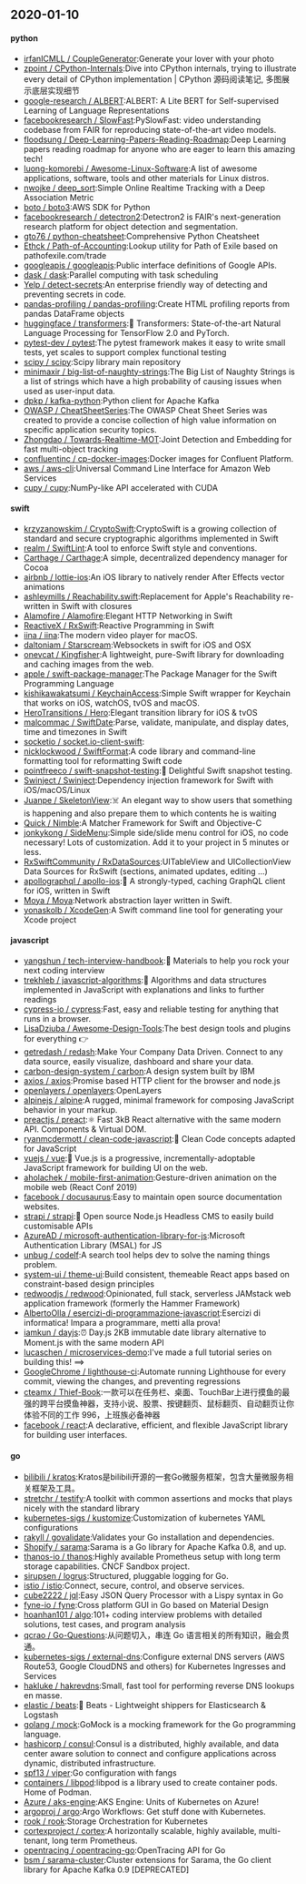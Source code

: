 ## 2020-01-10

#### python
* [irfanICMLL / CoupleGenerator](https://github.com/irfanICMLL/CoupleGenerator):Generate your lover with your photo
* [zpoint / CPython-Internals](https://github.com/zpoint/CPython-Internals):Dive into CPython internals, trying to illustrate every detail of CPython implementation | CPython 源码阅读笔记, 多图展示底层实现细节
* [google-research / ALBERT](https://github.com/google-research/ALBERT):ALBERT: A Lite BERT for Self-supervised Learning of Language Representations
* [facebookresearch / SlowFast](https://github.com/facebookresearch/SlowFast):PySlowFast: video understanding codebase from FAIR for reproducing state-of-the-art video models.
* [floodsung / Deep-Learning-Papers-Reading-Roadmap](https://github.com/floodsung/Deep-Learning-Papers-Reading-Roadmap):Deep Learning papers reading roadmap for anyone who are eager to learn this amazing tech!
* [luong-komorebi / Awesome-Linux-Software](https://github.com/luong-komorebi/Awesome-Linux-Software):A list of awesome applications, software, tools and other materials for Linux distros.
* [nwojke / deep_sort](https://github.com/nwojke/deep_sort):Simple Online Realtime Tracking with a Deep Association Metric
* [boto / boto3](https://github.com/boto/boto3):AWS SDK for Python
* [facebookresearch / detectron2](https://github.com/facebookresearch/detectron2):Detectron2 is FAIR's next-generation research platform for object detection and segmentation.
* [gto76 / python-cheatsheet](https://github.com/gto76/python-cheatsheet):Comprehensive Python Cheatsheet
* [Ethck / Path-of-Accounting](https://github.com/Ethck/Path-of-Accounting):Lookup utility for Path of Exile based on pathofexile.com/trade
* [googleapis / googleapis](https://github.com/googleapis/googleapis):Public interface definitions of Google APIs.
* [dask / dask](https://github.com/dask/dask):Parallel computing with task scheduling
* [Yelp / detect-secrets](https://github.com/Yelp/detect-secrets):An enterprise friendly way of detecting and preventing secrets in code.
* [pandas-profiling / pandas-profiling](https://github.com/pandas-profiling/pandas-profiling):Create HTML profiling reports from pandas DataFrame objects
* [huggingface / transformers](https://github.com/huggingface/transformers):🤗
Transformers: State-of-the-art Natural Language Processing for TensorFlow 2.0 and PyTorch.
* [pytest-dev / pytest](https://github.com/pytest-dev/pytest):The pytest framework makes it easy to write small tests, yet scales to support complex functional testing
* [scipy / scipy](https://github.com/scipy/scipy):Scipy library main repository
* [minimaxir / big-list-of-naughty-strings](https://github.com/minimaxir/big-list-of-naughty-strings):The Big List of Naughty Strings is a list of strings which have a high probability of causing issues when used as user-input data.
* [dpkp / kafka-python](https://github.com/dpkp/kafka-python):Python client for Apache Kafka
* [OWASP / CheatSheetSeries](https://github.com/OWASP/CheatSheetSeries):The OWASP Cheat Sheet Series was created to provide a concise collection of high value information on specific application security topics.
* [Zhongdao / Towards-Realtime-MOT](https://github.com/Zhongdao/Towards-Realtime-MOT):Joint Detection and Embedding for fast multi-object tracking
* [confluentinc / cp-docker-images](https://github.com/confluentinc/cp-docker-images):Docker images for Confluent Platform.
* [aws / aws-cli](https://github.com/aws/aws-cli):Universal Command Line Interface for Amazon Web Services
* [cupy / cupy](https://github.com/cupy/cupy):NumPy-like API accelerated with CUDA

#### swift
* [krzyzanowskim / CryptoSwift](https://github.com/krzyzanowskim/CryptoSwift):CryptoSwift is a growing collection of standard and secure cryptographic algorithms implemented in Swift
* [realm / SwiftLint](https://github.com/realm/SwiftLint):A tool to enforce Swift style and conventions.
* [Carthage / Carthage](https://github.com/Carthage/Carthage):A simple, decentralized dependency manager for Cocoa
* [airbnb / lottie-ios](https://github.com/airbnb/lottie-ios):An iOS library to natively render After Effects vector animations
* [ashleymills / Reachability.swift](https://github.com/ashleymills/Reachability.swift):Replacement for Apple's Reachability re-written in Swift with closures
* [Alamofire / Alamofire](https://github.com/Alamofire/Alamofire):Elegant HTTP Networking in Swift
* [ReactiveX / RxSwift](https://github.com/ReactiveX/RxSwift):Reactive Programming in Swift
* [iina / iina](https://github.com/iina/iina):The modern video player for macOS.
* [daltoniam / Starscream](https://github.com/daltoniam/Starscream):Websockets in swift for iOS and OSX
* [onevcat / Kingfisher](https://github.com/onevcat/Kingfisher):A lightweight, pure-Swift library for downloading and caching images from the web.
* [apple / swift-package-manager](https://github.com/apple/swift-package-manager):The Package Manager for the Swift Programming Language
* [kishikawakatsumi / KeychainAccess](https://github.com/kishikawakatsumi/KeychainAccess):Simple Swift wrapper for Keychain that works on iOS, watchOS, tvOS and macOS.
* [HeroTransitions / Hero](https://github.com/HeroTransitions/Hero):Elegant transition library for iOS & tvOS
* [malcommac / SwiftDate](https://github.com/malcommac/SwiftDate):Parse, validate, manipulate, and display dates, time and timezones in Swift
* [socketio / socket.io-client-swift](https://github.com/socketio/socket.io-client-swift):
* [nicklockwood / SwiftFormat](https://github.com/nicklockwood/SwiftFormat):A code library and command-line formatting tool for reformatting Swift code
* [pointfreeco / swift-snapshot-testing](https://github.com/pointfreeco/swift-snapshot-testing):📸
Delightful Swift snapshot testing.
* [Swinject / Swinject](https://github.com/Swinject/Swinject):Dependency injection framework for Swift with iOS/macOS/Linux
* [Juanpe / SkeletonView](https://github.com/Juanpe/SkeletonView):☠️
An elegant way to show users that something is happening and also prepare them to which contents he is waiting
* [Quick / Nimble](https://github.com/Quick/Nimble):A Matcher Framework for Swift and Objective-C
* [jonkykong / SideMenu](https://github.com/jonkykong/SideMenu):Simple side/slide menu control for iOS, no code necessary! Lots of customization. Add it to your project in 5 minutes or less.
* [RxSwiftCommunity / RxDataSources](https://github.com/RxSwiftCommunity/RxDataSources):UITableView and UICollectionView Data Sources for RxSwift (sections, animated updates, editing ...)
* [apollographql / apollo-ios](https://github.com/apollographql/apollo-ios):📱
A strongly-typed, caching GraphQL client for iOS, written in Swift
* [Moya / Moya](https://github.com/Moya/Moya):Network abstraction layer written in Swift.
* [yonaskolb / XcodeGen](https://github.com/yonaskolb/XcodeGen):A Swift command line tool for generating your Xcode project

#### javascript
* [yangshun / tech-interview-handbook](https://github.com/yangshun/tech-interview-handbook):💯
Materials to help you rock your next coding interview
* [trekhleb / javascript-algorithms](https://github.com/trekhleb/javascript-algorithms):📝
Algorithms and data structures implemented in JavaScript with explanations and links to further readings
* [cypress-io / cypress](https://github.com/cypress-io/cypress):Fast, easy and reliable testing for anything that runs in a browser.
* [LisaDziuba / Awesome-Design-Tools](https://github.com/LisaDziuba/Awesome-Design-Tools):The best design tools and plugins for everything
👉
* [getredash / redash](https://github.com/getredash/redash):Make Your Company Data Driven. Connect to any data source, easily visualize, dashboard and share your data.
* [carbon-design-system / carbon](https://github.com/carbon-design-system/carbon):A design system built by IBM
* [axios / axios](https://github.com/axios/axios):Promise based HTTP client for the browser and node.js
* [openlayers / openlayers](https://github.com/openlayers/openlayers):OpenLayers
* [alpinejs / alpine](https://github.com/alpinejs/alpine):A rugged, minimal framework for composing JavaScript behavior in your markup.
* [preactjs / preact](https://github.com/preactjs/preact):⚛️
Fast 3kB React alternative with the same modern API. Components & Virtual DOM.
* [ryanmcdermott / clean-code-javascript](https://github.com/ryanmcdermott/clean-code-javascript):🛁
Clean Code concepts adapted for JavaScript
* [vuejs / vue](https://github.com/vuejs/vue):🖖
Vue.js is a progressive, incrementally-adoptable JavaScript framework for building UI on the web.
* [aholachek / mobile-first-animation](https://github.com/aholachek/mobile-first-animation):Gesture-driven animation on the mobile web (React Conf 2019)
* [facebook / docusaurus](https://github.com/facebook/docusaurus):Easy to maintain open source documentation websites.
* [strapi / strapi](https://github.com/strapi/strapi):🚀
Open source Node.js Headless CMS to easily build customisable APIs
* [AzureAD / microsoft-authentication-library-for-js](https://github.com/AzureAD/microsoft-authentication-library-for-js):Microsoft Authentication Library (MSAL) for JS
* [unbug / codelf](https://github.com/unbug/codelf):A search tool helps dev to solve the naming things problem.
* [system-ui / theme-ui](https://github.com/system-ui/theme-ui):Build consistent, themeable React apps based on constraint-based design principles
* [redwoodjs / redwood](https://github.com/redwoodjs/redwood):Opinionated, full stack, serverless JAMstack web application framework (formerly the Hammer Framework)
* [AlbertoOlla / esercizi-di-programmazione-javascript](https://github.com/AlbertoOlla/esercizi-di-programmazione-javascript):Esercizi di informatica! Impara a programmare, metti alla prova!
* [iamkun / dayjs](https://github.com/iamkun/dayjs):⏰
Day.js 2KB immutable date library alternative to Moment.js with the same modern API
* [lucaschen / microservices-demo](https://github.com/lucaschen/microservices-demo):I've made a full tutorial series on building this! ==>
* [GoogleChrome / lighthouse-ci](https://github.com/GoogleChrome/lighthouse-ci):Automate running Lighthouse for every commit, viewing the changes, and preventing regressions
* [cteamx / Thief-Book](https://github.com/cteamx/Thief-Book):一款可以在任务栏、桌面、TouchBar上进行摸鱼的最强的跨平台摸鱼神器，支持小说、股票、按键翻页、鼠标翻页、自动翻页让你体验不同的工作 996，上班族必备神器
* [facebook / react](https://github.com/facebook/react):A declarative, efficient, and flexible JavaScript library for building user interfaces.

#### go
* [bilibili / kratos](https://github.com/bilibili/kratos):Kratos是bilibili开源的一套Go微服务框架，包含大量微服务相关框架及工具。
* [stretchr / testify](https://github.com/stretchr/testify):A toolkit with common assertions and mocks that plays nicely with the standard library
* [kubernetes-sigs / kustomize](https://github.com/kubernetes-sigs/kustomize):Customization of kubernetes YAML configurations
* [rakyll / govalidate](https://github.com/rakyll/govalidate):Validates your Go installation and dependencies.
* [Shopify / sarama](https://github.com/Shopify/sarama):Sarama is a Go library for Apache Kafka 0.8, and up.
* [thanos-io / thanos](https://github.com/thanos-io/thanos):Highly available Prometheus setup with long term storage capabilities. CNCF Sandbox project.
* [sirupsen / logrus](https://github.com/sirupsen/logrus):Structured, pluggable logging for Go.
* [istio / istio](https://github.com/istio/istio):Connect, secure, control, and observe services.
* [cube2222 / jql](https://github.com/cube2222/jql):Easy JSON Query Processor with a Lispy syntax in Go
* [fyne-io / fyne](https://github.com/fyne-io/fyne):Cross platform GUI in Go based on Material Design
* [hoanhan101 / algo](https://github.com/hoanhan101/algo):101+ coding interview problems with detailed solutions, test cases, and program analysis
* [qcrao / Go-Questions](https://github.com/qcrao/Go-Questions):从问题切入，串连 Go 语言相关的所有知识，融会贯通。
* [kubernetes-sigs / external-dns](https://github.com/kubernetes-sigs/external-dns):Configure external DNS servers (AWS Route53, Google CloudDNS and others) for Kubernetes Ingresses and Services
* [hakluke / hakrevdns](https://github.com/hakluke/hakrevdns):Small, fast tool for performing reverse DNS lookups en masse.
* [elastic / beats](https://github.com/elastic/beats):🐠
Beats - Lightweight shippers for Elasticsearch & Logstash
* [golang / mock](https://github.com/golang/mock):GoMock is a mocking framework for the Go programming language.
* [hashicorp / consul](https://github.com/hashicorp/consul):Consul is a distributed, highly available, and data center aware solution to connect and configure applications across dynamic, distributed infrastructure.
* [spf13 / viper](https://github.com/spf13/viper):Go configuration with fangs
* [containers / libpod](https://github.com/containers/libpod):libpod is a library used to create container pods. Home of Podman.
* [Azure / aks-engine](https://github.com/Azure/aks-engine):AKS Engine: Units of Kubernetes on Azure!
* [argoproj / argo](https://github.com/argoproj/argo):Argo Workflows: Get stuff done with Kubernetes.
* [rook / rook](https://github.com/rook/rook):Storage Orchestration for Kubernetes
* [cortexproject / cortex](https://github.com/cortexproject/cortex):A horizontally scalable, highly available, multi-tenant, long term Prometheus.
* [opentracing / opentracing-go](https://github.com/opentracing/opentracing-go):OpenTracing API for Go
* [bsm / sarama-cluster](https://github.com/bsm/sarama-cluster):Cluster extensions for Sarama, the Go client library for Apache Kafka 0.9 [DEPRECATED]
